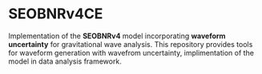 # SEOBNRv4CE

Implementation of the **SEOBNRv4** model incorporating **waveform uncertainty** for gravitational wave analysis. This repository provides tools for waveform generation with wavefrom uncertainty, implimentation of the model in data analysis framework.

